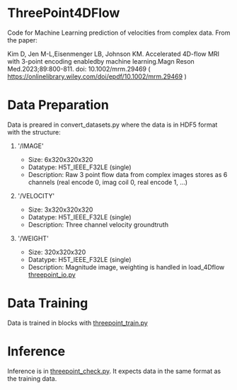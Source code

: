 # ThreePoint4DFlow
Code for Machine Learning prediction of velocities from complex data. From the paper: 
  
  Kim D, Jen M-L,Eisenmenger LB, Johnson KM. Accelerated 4D-flow MRI with 3-point encoding enabledby machine learning.Magn Reson Med.2023;89:800-811. doi: 10.1002/mrm.29469  (
  https://onlinelibrary.wiley.com/doi/epdf/10.1002/mrm.29469 )

# Data Preparation
Data is preared in convert_datasets.py where the data is in HDF5 format with the structure:

1. '/IMAGE' 
    - Size:  6x320x320x320
    - Datatype:   H5T_IEEE_F32LE (single)
    - Description: Raw 3 point flow data from complex images stores as 6 channels (real encode 0, imag coil 0, real encode 1, ...) 
    
1. '/VELOCITY' 
    - Size:  3x320x320x320
    - Datatype:   H5T_IEEE_F32LE (single)
    - Description:  Three channel velocity groundtruth

1. '/WEIGHT' 
    - Size:  320x320x320
    - Datatype:   H5T_IEEE_F32LE (single)
    - Description:  Magnitude image, weighting is handled in load_4Dflow  [threepoint_io.py](threepoint_io.py) 

#  Data Training
Data is trained in blocks with [threepoint_train.py](threepoint_train.py) 

#  Inference
Inference is in [threepoint_check.py](threepoint_check.py). It expects data in the same format as the training data. 

  


